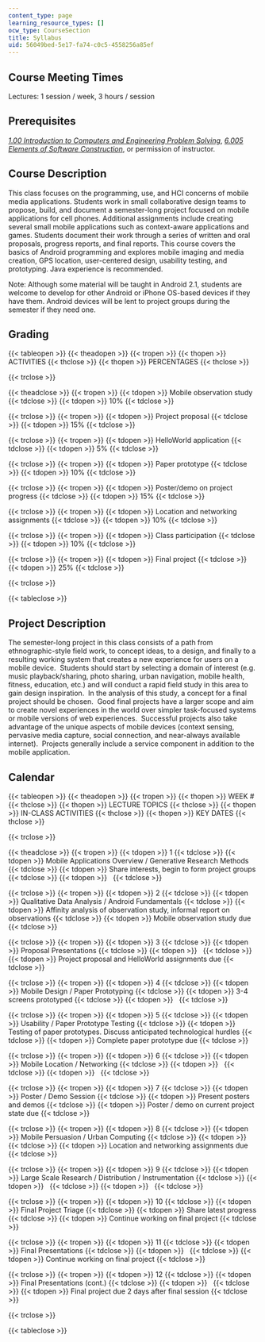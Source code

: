 ```yaml
---
content_type: page
learning_resource_types: []
ocw_type: CourseSection
title: Syllabus
uid: 56049bed-5e17-fa74-c0c5-4558256a85ef
---
```


Course Meeting Times
--------------------

Lectures: 1 session / week, 3 hours / session

Prerequisites
-------------

[_1.00 Introduction to Computers and Engineering Problem Solving_](/courses/1-00-introduction-to-computers-and-engineering-problem-solving-spring-2012/), [_6.005 Elements of Software Construction_](/courses/6-005-elements-of-software-construction-fall-2008), or permission of instructor.

Course Description
------------------

This class focuses on the programming, use, and HCI concerns of mobile media applications. Students work in small collaborative design teams to propose, build, and document a semester-long project focused on mobile applications for cell phones. Additional assignments include creating several small mobile applications such as context-aware applications and games. Students document their work through a series of written and oral proposals, progress reports, and final reports. This course covers the basics of Android programming and explores mobile imaging and media creation, GPS location, user-centered design, usability testing, and prototyping. Java experience is recommended.

Note: Although some material will be taught in Android 2.1, students are welcome to develop for other Android or iPhone OS-based devices if they have them. Android devices will be lent to project groups during the semester if they need one.

Grading
-------

{{< tableopen >}}
{{< theadopen >}}
{{< tropen >}}
{{< thopen >}}
ACTIVITIES
{{< thclose >}}
{{< thopen >}}
PERCENTAGES
{{< thclose >}}

{{< trclose >}}

{{< theadclose >}}
{{< tropen >}}
{{< tdopen >}}
Mobile observation study
{{< tdclose >}}
{{< tdopen >}}
10%
{{< tdclose >}}

{{< trclose >}}
{{< tropen >}}
{{< tdopen >}}
Project proposal
{{< tdclose >}}
{{< tdopen >}}
15%
{{< tdclose >}}

{{< trclose >}}
{{< tropen >}}
{{< tdopen >}}
HelloWorld application
{{< tdclose >}}
{{< tdopen >}}
5%
{{< tdclose >}}

{{< trclose >}}
{{< tropen >}}
{{< tdopen >}}
Paper prototype
{{< tdclose >}}
{{< tdopen >}}
10%
{{< tdclose >}}

{{< trclose >}}
{{< tropen >}}
{{< tdopen >}}
Poster/demo on project progress
{{< tdclose >}}
{{< tdopen >}}
15%
{{< tdclose >}}

{{< trclose >}}
{{< tropen >}}
{{< tdopen >}}
Location and networking assignments
{{< tdclose >}}
{{< tdopen >}}
10%
{{< tdclose >}}

{{< trclose >}}
{{< tropen >}}
{{< tdopen >}}
Class participation
{{< tdclose >}}
{{< tdopen >}}
10%
{{< tdclose >}}

{{< trclose >}}
{{< tropen >}}
{{< tdopen >}}
Final project
{{< tdclose >}}
{{< tdopen >}}
25%
{{< tdclose >}}

{{< trclose >}}

{{< tableclose >}}

Project Description
-------------------

The semester-long project in this class consists of a path from ethnographic-style field work, to concept ideas, to a design, and finally to a resulting working system that creates a new experience for users on a mobile device.  Students should start by selecting a domain of interest (e.g. music playback/sharing, photo sharing, urban navigation, mobile health, fitness, education, etc.) and will conduct a rapid field study in this area to gain design inspiration.  In the analysis of this study, a concept for a final project should be chosen.  Good final projects have a larger scope and aim to create novel experiences in the world over simpler task-focused systems or mobile versions of web experiences.  Successful projects also take advantage of the unique aspects of mobile devices (context sensing, pervasive media capture, social connection, and near-always available internet).  Projects generally include a service component in addition to the mobile application.

Calendar
--------

{{< tableopen >}}
{{< theadopen >}}
{{< tropen >}}
{{< thopen >}}
WEEK #
{{< thclose >}}
{{< thopen >}}
LECTURE TOPICS
{{< thclose >}}
{{< thopen >}}
IN-CLASS ACTIVITIES
{{< thclose >}}
{{< thopen >}}
KEY DATES
{{< thclose >}}

{{< trclose >}}

{{< theadclose >}}
{{< tropen >}}
{{< tdopen >}}
1
{{< tdclose >}}
{{< tdopen >}}
Mobile Applications Overview / Generative Research Methods
{{< tdclose >}}
{{< tdopen >}}
Share interests, begin to form project groups
{{< tdclose >}}
{{< tdopen >}}
 
{{< tdclose >}}

{{< trclose >}}
{{< tropen >}}
{{< tdopen >}}
2
{{< tdclose >}}
{{< tdopen >}}
Qualitative Data Analysis / Android Fundamentals
{{< tdclose >}}
{{< tdopen >}}
Affinity analysis of observation study, informal report on observations
{{< tdclose >}}
{{< tdopen >}}
Mobile observation study due
{{< tdclose >}}

{{< trclose >}}
{{< tropen >}}
{{< tdopen >}}
3
{{< tdclose >}}
{{< tdopen >}}
Proposal Presentations
{{< tdclose >}}
{{< tdopen >}}
 
{{< tdclose >}}
{{< tdopen >}}
Project proposal and HelloWorld assignments due
{{< tdclose >}}

{{< trclose >}}
{{< tropen >}}
{{< tdopen >}}
4
{{< tdclose >}}
{{< tdopen >}}
Mobile Design / Paper Prototyping
{{< tdclose >}}
{{< tdopen >}}
3-4 screens prototyped
{{< tdclose >}}
{{< tdopen >}}
 
{{< tdclose >}}

{{< trclose >}}
{{< tropen >}}
{{< tdopen >}}
5
{{< tdclose >}}
{{< tdopen >}}
Usability / Paper Prototype Testing
{{< tdclose >}}
{{< tdopen >}}
Testing of paper prototypes. Discuss anticipated technological hurdles
{{< tdclose >}}
{{< tdopen >}}
Complete paper prototype due
{{< tdclose >}}

{{< trclose >}}
{{< tropen >}}
{{< tdopen >}}
6
{{< tdclose >}}
{{< tdopen >}}
Mobile Location / Networking
{{< tdclose >}}
{{< tdopen >}}
 
{{< tdclose >}}
{{< tdopen >}}
 
{{< tdclose >}}

{{< trclose >}}
{{< tropen >}}
{{< tdopen >}}
7
{{< tdclose >}}
{{< tdopen >}}
Poster / Demo Session
{{< tdclose >}}
{{< tdopen >}}
Present posters and demos
{{< tdclose >}}
{{< tdopen >}}
Poster / demo on current project state due
{{< tdclose >}}

{{< trclose >}}
{{< tropen >}}
{{< tdopen >}}
8
{{< tdclose >}}
{{< tdopen >}}
Mobile Persuasion / Urban Computing
{{< tdclose >}}
{{< tdopen >}}
 
{{< tdclose >}}
{{< tdopen >}}
Location and networking assignments due
{{< tdclose >}}

{{< trclose >}}
{{< tropen >}}
{{< tdopen >}}
9
{{< tdclose >}}
{{< tdopen >}}
Large Scale Research / Distribution / Instrumentation
{{< tdclose >}}
{{< tdopen >}}
 
{{< tdclose >}}
{{< tdopen >}}
 
{{< tdclose >}}

{{< trclose >}}
{{< tropen >}}
{{< tdopen >}}
10
{{< tdclose >}}
{{< tdopen >}}
Final Project Triage
{{< tdclose >}}
{{< tdopen >}}
Share latest progress
{{< tdclose >}}
{{< tdopen >}}
Continue working on final project
{{< tdclose >}}

{{< trclose >}}
{{< tropen >}}
{{< tdopen >}}
11
{{< tdclose >}}
{{< tdopen >}}
Final Presentations
{{< tdclose >}}
{{< tdopen >}}
 
{{< tdclose >}}
{{< tdopen >}}
Continue working on final project
{{< tdclose >}}

{{< trclose >}}
{{< tropen >}}
{{< tdopen >}}
12
{{< tdclose >}}
{{< tdopen >}}
Final Presentations (cont.)
{{< tdclose >}}
{{< tdopen >}}
 
{{< tdclose >}}
{{< tdopen >}}
Final project due 2 days after final session
{{< tdclose >}}

{{< trclose >}}

{{< tableclose >}}